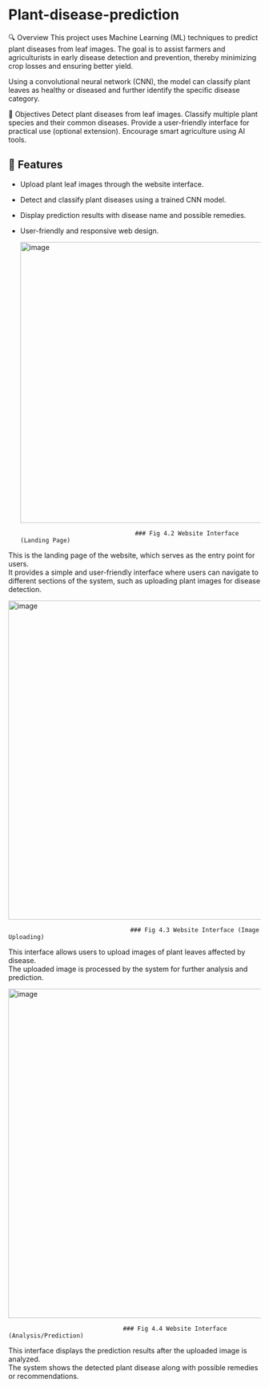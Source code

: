 # Plant-disease-prediction
🔍 Overview
This project uses Machine Learning (ML) techniques to predict plant diseases from leaf images. The goal is to assist farmers and agriculturists in early disease detection and prevention, thereby minimizing crop losses and ensuring better yield.

Using a convolutional neural network (CNN), the model can classify plant leaves as healthy or diseased and further identify the specific disease category.

🎯 Objectives
Detect plant diseases from leaf images.
Classify multiple plant species and their common diseases.
Provide a user-friendly interface for practical use (optional extension).
Encourage smart agriculture using AI tools.

## 📌 Features
- Upload plant leaf images through the website interface.
- Detect and classify plant diseases using a trained CNN model.
- Display prediction results with disease name and possible remedies.
- User-friendly and responsive web design.




  <img width="1216" height="561" alt="image" src="https://github.com/user-attachments/assets/3f366be1-103b-4aa3-bff8-c8d6aaf5d78b" />

                                      ### Fig 4.2 Website Interface (Landing Page)
This is the landing page of the website, which serves as the entry point for users.  
It provides a simple and user-friendly interface where users can navigate to different sections of the system, such as uploading plant images for disease detection. 



<img width="1212" height="637" alt="image" src="https://github.com/user-attachments/assets/76dcf7a9-92c5-4553-abee-b289c6a8352a" />


                                      ### Fig 4.3 Website Interface (Image Uploading)
This interface allows users to upload images of plant leaves affected by disease.  
The uploaded image is processed by the system for further analysis and prediction.  



<img width="1216" height="658" alt="image" src="https://github.com/user-attachments/assets/4a2eb559-bde6-4bf3-863a-15fbbe47024e" />


                                    ### Fig 4.4 Website Interface (Analysis/Prediction)
This interface displays the prediction results after the uploaded image is analyzed.  
The system shows the detected plant disease along with possible remedies or recommendations.
